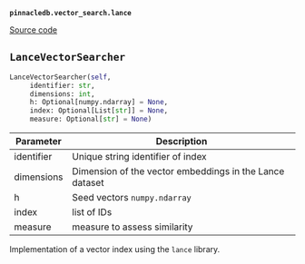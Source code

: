 **`pinnacledb.vector_search.lance`** 

[Source code](https://github.com/SuperDuperDB/pinnacledb/blob/main/pinnacledb/vector_search/lance.py)

## `LanceVectorSearcher` 

```python
LanceVectorSearcher(self,
     identifier: str,
     dimensions: int,
     h: Optional[numpy.ndarray] = None,
     index: Optional[List[str]] = None,
     measure: Optional[str] = None)
```
| Parameter | Description |
|-----------|-------------|
| identifier | Unique string identifier of index |
| dimensions | Dimension of the vector embeddings in the Lance dataset |
| h | Seed vectors ``numpy.ndarray`` |
| index | list of IDs |
| measure | measure to assess similarity |

Implementation of a vector index using the ``lance`` library.

